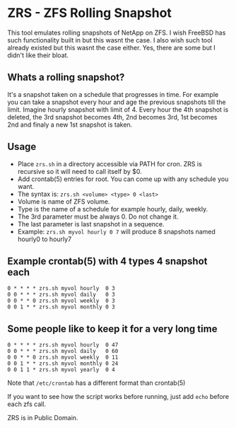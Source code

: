 # ZRS - ZFS Rolling Snapshot
This tool emulates rolling snapshots of NetApp on ZFS. I wish FreeBSD has such
functionality built in but this wasnt the case. I also wish such tool already existed
but this wasnt the case either. Yes, there are some but I didn't like their bloat.

## Whats a rolling snapshot?
It's a snapshot taken on a schedule that progresses in time. For example you can
take a snapshot every hour and age the previous snapshots till the limit. Imagine
hourly snapshot with limit of 4. Every hour the 4th snapshot is deleted, the 3rd
snapshot becomes 4th, 2nd becomes 3rd, 1st becomes 2nd and finaly a new 1st snapshot
is taken.


## Usage
* Place `zrs.sh` in a directory accessible via PATH for cron. ZRS is recursive so it will need to call itself by $0.
* Add crontab(5) entries for root. You can come up with any schedule you want.
* The syntax is: `zrs.sh <volume> <type> 0 <last>`
* Volume is name of ZFS volume.
* Type is the name of a schedule for example hourly, daily, weekly.
* The 3rd parameter must be always 0. Do not change it.
* The last parameter is last snapshot in a sequence.
* Example: `zrs.sh myvol hourly 0 7` will produce 8 snapshots named hourly0 to hourly7

## Example crontab(5) with 4 types 4 snapshot each
    0 * * * * zrs.sh myvol hourly  0 3
    0 0 * * * zrs.sh myvol daily   0 3
    0 0 * * 0 zrs.sh myvol weekly  0 3
    0 0 1 * * zrs.sh myvol monthly 0 3

## Some people like to keep it for a very long time
    0 * * * * zrs.sh myvol hourly  0 47
    0 0 * * * zrs.sh myvol daily   0 60
    0 0 * * 0 zrs.sh myvol weekly  0 11
    0 0 1 * * zrs.sh myvol monthly 0 24
    0 0 1 1 * zrs.sh myvol yearly  0 4

Note that `/etc/crontab` has a different format than crontab(5)

If you want to see how the script works before running, just add `echo` before each zfs call.

ZRS is in Public Domain.
